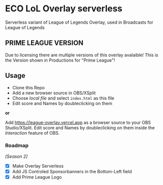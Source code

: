 # ECO LoL Overlay serverless
Serverless variant of League of Legends Overlay, used in Broadcasts for League of Legends

## PRIME LEAGUE VERSION

Due to licensing there are multiple versions of this overlay avalaible!
This is the Version shown in Productions for "Prime League"!

## Usage

- Clone this Repo
- Add a new browser source in OBS/XSplit
- Choose _local file_ and select `index.html` as this file
- Edit score and Names by doubleclicking on them

**or**

Add https://league-overlay.vercel.app as a browser source to your OBS Studio/XSplit. Edit score and Names by doubleclicking  on them inside the *Interaction* feature of OBS.


### Roadmap

*[Season 2]*

- [x] Make Overlay Serverless
- [x] Add JS Controled Sponsorbanners in the Bottom-Left field
- [x] Add Prime League Logo
